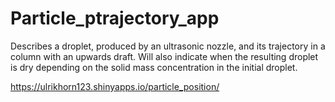 # Particle_ptrajectory_app
Describes a droplet, produced by an ultrasonic nozzle, and its trajectory in a column with an upwards draft. Will also indicate when the resulting droplet is dry depending on the solid mass concentration in the initial droplet. 

https://ulrikhorn123.shinyapps.io/particle_position/

